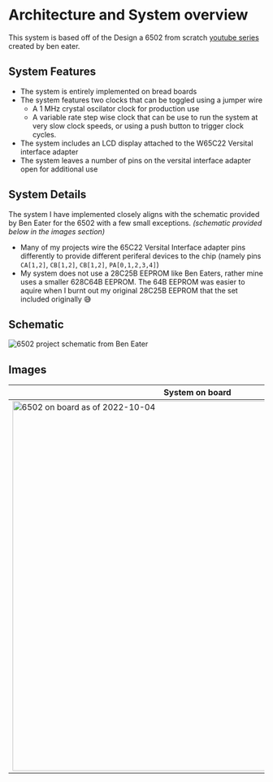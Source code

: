 # Architecture and System overview
This system is based off of the Design a 6502 from scratch [youtube series](https://www.youtube.com/playlist?list=PLowKtXNTBypFbtuVMUVXNR0z1mu7dp7eH) created by ben eater. 

## System Features
- The system is entirely implemented on bread boards
- The system features two clocks that can be toggled using a jumper wire
  - A 1 MHz crystal oscilator clock for production use
  - A variable rate step wise clock that can be use to run the system at very slow clock speeds, or using a push button to trigger clock cycles.
- The system includes an LCD display attached to the W65C22 Versital interface adapter
- The system leaves a number of pins on the versital interface adapter open for additional use

## System Details
The system I have implemented closely aligns with the schematic provided by Ben Eater for the 6502 with a few small exceptions. _(schematic provided below in the images section)_
- Many of my projects wire the 65C22 Versital Interface adapter pins differently to provide different periferal devices to the chip (namely pins `CA[1,2]`, `CB[1,2]`, `CB[1,2]`, `PA[0,1,2,3,4]`)
- My system does not use a 28C25B EEPROM like Ben Eaters, rather mine uses a smaller 628C64B EEPROM. The 64B EEPROM was easier to aquire when I burnt out my original 28C25B EEPROM that the set included originally 😅

## Schematic
<img
  src="https://user-images.githubusercontent.com/18710035/194106846-9253489c-890c-476f-b3d5-a14f14d86146.png"
  alt="6502 project schematic from Ben Eater"
  style="margin: 0 auto; max-width: 300px">

## Images
| System on board  | Annotated system on board |
| ------------- | ------------- |
| <img width="728" alt="6502 on board as of 2022-10-04" src="https://user-images.githubusercontent.com/18710035/194104879-ade6bda7-72d2-4f17-b37f-e2d8d81312ca.png"> | <img width="728" alt="Annotated 6502 on board as of 2022-10-04" src="https://user-images.githubusercontent.com/18710035/194104595-60f03871-c6de-4e33-91be-af4ae55edb9f.png"> |



